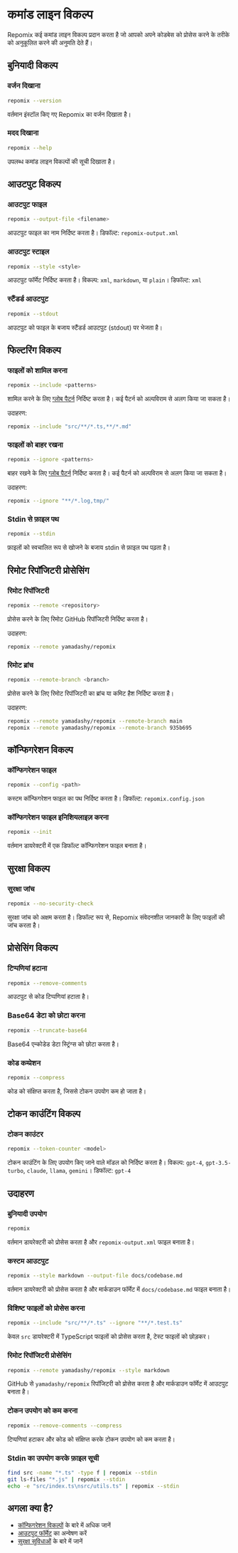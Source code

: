 # कमांड लाइन विकल्प

Repomix कई कमांड लाइन विकल्प प्रदान करता है जो आपको अपने कोडबेस को प्रोसेस करने के तरीके को अनुकूलित करने की अनुमति देते हैं।

## बुनियादी विकल्प

### वर्जन दिखाना

```bash
repomix --version
```

वर्तमान इंस्टॉल किए गए Repomix का वर्जन दिखाता है।

### मदद दिखाना

```bash
repomix --help
```

उपलब्ध कमांड लाइन विकल्पों की सूची दिखाता है।

## आउटपुट विकल्प

### आउटपुट फाइल

```bash
repomix --output-file <filename>
```

आउटपुट फाइल का नाम निर्दिष्ट करता है। डिफॉल्ट: `repomix-output.xml`

### आउटपुट स्टाइल

```bash
repomix --style <style>
```

आउटपुट फॉर्मेट निर्दिष्ट करता है। विकल्प: `xml`, `markdown`, या `plain`। डिफॉल्ट: `xml`

### स्टैंडर्ड आउटपुट

```bash
repomix --stdout
```

आउटपुट को फाइल के बजाय स्टैंडर्ड आउटपुट (stdout) पर भेजता है।

## फिल्टरिंग विकल्प

### फाइलों को शामिल करना

```bash
repomix --include <patterns>
```

शामिल करने के लिए [ग्लोब पैटर्न](https://github.com/mrmlnc/fast-glob?tab=readme-ov-file#pattern-syntax) निर्दिष्ट करता है। कई पैटर्न को अल्पविराम से अलग किया जा सकता है।

उदाहरण:
```bash
repomix --include "src/**/*.ts,**/*.md"
```

### फाइलों को बाहर रखना

```bash
repomix --ignore <patterns>
```

बाहर रखने के लिए [ग्लोब पैटर्न](https://github.com/mrmlnc/fast-glob?tab=readme-ov-file#pattern-syntax) निर्दिष्ट करता है। कई पैटर्न को अल्पविराम से अलग किया जा सकता है।

उदाहरण:
```bash
repomix --ignore "**/*.log,tmp/"
```

### Stdin से फ़ाइल पथ

```bash
repomix --stdin
```

फ़ाइलों को स्वचालित रूप से खोजने के बजाय stdin से फ़ाइल पथ पढ़ता है।

## रिमोट रिपॉजिटरी प्रोसेसिंग

### रिमोट रिपॉजिटरी

```bash
repomix --remote <repository>
```

प्रोसेस करने के लिए रिमोट GitHub रिपॉजिटरी निर्दिष्ट करता है।

उदाहरण:
```bash
repomix --remote yamadashy/repomix
```

### रिमोट ब्रांच

```bash
repomix --remote-branch <branch>
```

प्रोसेस करने के लिए रिमोट रिपॉजिटरी का ब्रांच या कमिट हैश निर्दिष्ट करता है।

उदाहरण:
```bash
repomix --remote yamadashy/repomix --remote-branch main
repomix --remote yamadashy/repomix --remote-branch 935b695
```

## कॉन्फिगरेशन विकल्प

### कॉन्फिगरेशन फाइल

```bash
repomix --config <path>
```

कस्टम कॉन्फिगरेशन फाइल का पथ निर्दिष्ट करता है। डिफॉल्ट: `repomix.config.json`

### कॉन्फिगरेशन फाइल इनिशियलाइज़ करना

```bash
repomix --init
```

वर्तमान डायरेक्टरी में एक डिफॉल्ट कॉन्फिगरेशन फाइल बनाता है।

## सुरक्षा विकल्प

### सुरक्षा जांच

```bash
repomix --no-security-check
```

सुरक्षा जांच को अक्षम करता है। डिफॉल्ट रूप से, Repomix संवेदनशील जानकारी के लिए फाइलों की जांच करता है।

## प्रोसेसिंग विकल्प

### टिप्पणियां हटाना

```bash
repomix --remove-comments
```

आउटपुट से कोड टिप्पणियां हटाता है।

### Base64 डेटा को छोटा करना

```bash
repomix --truncate-base64
```

Base64 एन्कोडेड डेटा स्ट्रिंग्स को छोटा करता है।

### कोड कम्प्रेशन

```bash
repomix --compress
```

कोड को संक्षिप्त करता है, जिससे टोकन उपयोग कम हो जाता है।

## टोकन काउंटिंग विकल्प

### टोकन काउंटर

```bash
repomix --token-counter <model>
```

टोकन काउंटिंग के लिए उपयोग किए जाने वाले मॉडल को निर्दिष्ट करता है। विकल्प: `gpt-4`, `gpt-3.5-turbo`, `claude`, `llama`, `gemini`। डिफॉल्ट: `gpt-4`

## उदाहरण

### बुनियादी उपयोग

```bash
repomix
```

वर्तमान डायरेक्टरी को प्रोसेस करता है और `repomix-output.xml` फाइल बनाता है।

### कस्टम आउटपुट

```bash
repomix --style markdown --output-file docs/codebase.md
```

वर्तमान डायरेक्टरी को प्रोसेस करता है और मार्कडाउन फॉर्मेट में `docs/codebase.md` फाइल बनाता है।

### विशिष्ट फाइलों को प्रोसेस करना

```bash
repomix --include "src/**/*.ts" --ignore "**/*.test.ts"
```

केवल `src` डायरेक्टरी में TypeScript फाइलों को प्रोसेस करता है, टेस्ट फाइलों को छोड़कर।

### रिमोट रिपॉजिटरी प्रोसेसिंग

```bash
repomix --remote yamadashy/repomix --style markdown
```

GitHub से `yamadashy/repomix` रिपॉजिटरी को प्रोसेस करता है और मार्कडाउन फॉर्मेट में आउटपुट बनाता है।

### टोकन उपयोग को कम करना

```bash
repomix --remove-comments --compress
```

टिप्पणियां हटाकर और कोड को संक्षिप्त करके टोकन उपयोग को कम करता है।

### Stdin का उपयोग करके फ़ाइल सूची

```bash
find src -name "*.ts" -type f | repomix --stdin
git ls-files "*.js" | repomix --stdin
echo -e "src/index.ts\nsrc/utils.ts" | repomix --stdin
```

## अगला क्या है?

- [कॉन्फिगरेशन विकल्पों](configuration.md) के बारे में अधिक जानें
- [आउटपुट फॉर्मेट](output.md) का अन्वेषण करें
- [सुरक्षा सुविधाओं](security.md) के बारे में जानें
